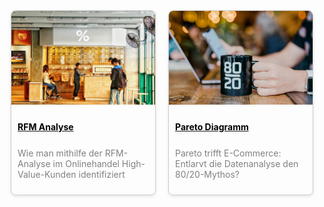 

<div style="display: flex; flex-wrap: wrap; gap: 20px; justify-content: center;">

  <div style="flex: 0 0 calc(50% - 20px); box-sizing: border-box; border: 1px solid #ccc; border-radius: 8px; overflow: hidden; box-shadow: 0 2px 5px rgba(0,0,0,0.1);">
    <a href="rfm_1.html">
      <img src="../assets/img/rfm_1_01.jpg" alt="RFM Analysis" style="width: 100%; height: 150px; object-fit: cover;">
      <p class=clamp-text; style="padding: 10px; text-align: left; color: #000000; font-weight: bold; margin-bottom: 0px;">RFM Analyse</p>
      </a>
      <p class=clamp-text; style="padding: 10px; text-align: left; color: #808080; margin-top: 5px;">Wie man mithilfe der RFM-Analyse im Onlinehandel High-Value-Kunden identifiziert</p>
  </div>

  <div style="flex: 0 0 calc(50% - 20px); box-sizing: border-box; border: 1px solid #ccc; border-radius: 8px; overflow: hidden; box-shadow: 0 2px 5px rgba(0,0,0,0.1);">
    <a href="pareto_1.html">
      <img src="../assets/img/pareto_1_0.jpg" alt="Pareto Analysis" style="width: 100%; height: 150px; object-fit: cover;">
      <p class=clamp-text; style="padding: 10px; text-align: left; color: #000000; font-weight: bold; margin-bottom: 0px;">Pareto Diagramm</p>
    </a>
      <p class=clamp-text; style="padding: 10px; text-align: left; color: #808080; margin-top: 5px;">Pareto trifft E-Commerce: Entlarvt die Datenanalyse den 80/20-Mythos?</p>
  </div>

  <!-- Repeat for other projects -->

</div>
